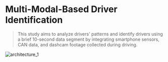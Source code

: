 # Multi-Modal-Based Driver Identification
> This study aims to analyze drivers' patterns and identify drivers using a brief 10-second data segment by integrating smartphone sensors, CAN data, and dashcam footage collected during driving.  


![architecture_1](https://github.com/jungyoubin/Driver_Identification/assets/80818871/2f1edb50-22db-4f09-84e5-8fe6846a3525)
